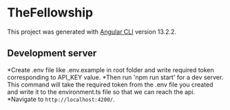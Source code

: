 # TheFellowship

This project was generated with [Angular CLI](https://github.com/angular/angular-cli) version 13.2.2.

## Development server

*Create .env file like .env.example in root folder and write required token corresponding to API_KEY value.
*Then run 'npm run start' for a dev server. This command will take the required token from the .env file you created and write it to the environment.ts file so that we can reach the api.
*Navigate to `http://localhost:4200/`.

